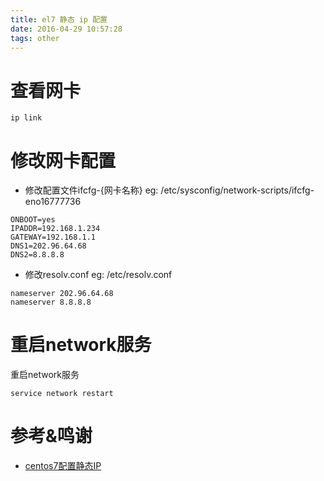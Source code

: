 ```yaml
---
title: el7 静态 ip 配置
date: 2016-04-29 10:57:28
tags: other
---
```



# 查看网卡
```shell
ip link
```

# 修改网卡配置
* 修改配置文件ifcfg-{网卡名称}
eg: /etc/sysconfig/network-scripts/ifcfg-eno16777736

```shell
ONBOOT=yes
IPADDR=192.168.1.234
GATEWAY=192.168.1.1
DNS1=202.96.64.68
DNS2=8.8.8.8
```
* 修改resolv.conf
eg: /etc/resolv.conf
```shell
nameserver 202.96.64.68
nameserver 8.8.8.8
```

# 重启network服务
重启network服务
```shell
service network restart
```

# 参考&鸣谢
* [centos7配置静态IP](http://www.centoscn.com/CentOS/config/2014/0902/3639.html)

